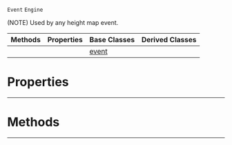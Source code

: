  `Event` `Engine`



(NOTE) Used by any height map event.

|Methods|Properties|Base Classes|Derived Classes|
|---|---|---|---|
| | |[event](https://github.com/PlasmaEngine/PlasmaDocs/tree/master/docs/C%2B%2B/code_reference/class_reference/event.markdown)| |


 #  Properties


---  
 #  Methods


---  
 

 